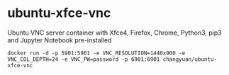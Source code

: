 # ubuntu-xfce-vnc
Ubuntu VNC server container with Xfce4, Firefox, Chrome, Python3, pip3 and Jupyter Notebook pre-installed

 `docker run -d -p 5901:5901 -e VNC_RESOLUTION=1440x900 -e VNC_COL_DEPTH=24 -e VNC_PW=password -p 6901:6901 changyuan/ubuntu-xfce-vnc`
